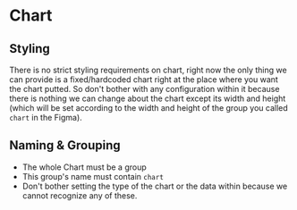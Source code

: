 # Chart

## Styling
There is no strict styling requirements on chart, right now the only thing we can provide is a fixed/hardcoded chart right at the place where you want the chart putted. So don't bother with any configuration within it because there is nothing we can change about the chart except its width and height (which will be set according to the width and height of the group you called `chart` in the Figma). 

## Naming & Grouping
* The whole Chart must be a group
* This group's name must contain `chart`
* Don't bother setting the type of the chart or the data within because we cannot recognize any of these. 
